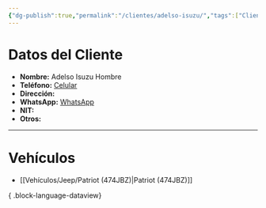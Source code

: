 ```yaml
---
{"dg-publish":true,"permalink":"/clientes/adelso-isuzu/","tags":["Cliente"]}
---
```



# Datos del Cliente 
- **Nombre:** Adelso Isuzu Hombre
- **Teléfono:** <a href="tel:30590373">Celular</a>
- **Dirección:** 
- **WhatsApp:** <a href="http://wa.me/50230590373">WhatsApp</a>
- **NIT:** 
- **Otros:** 

---

# Vehículos 

- [[Vehículos/Jeep/Patriot (474JBZ)\|Patriot (474JBZ)]]

{ .block-language-dataview} 

